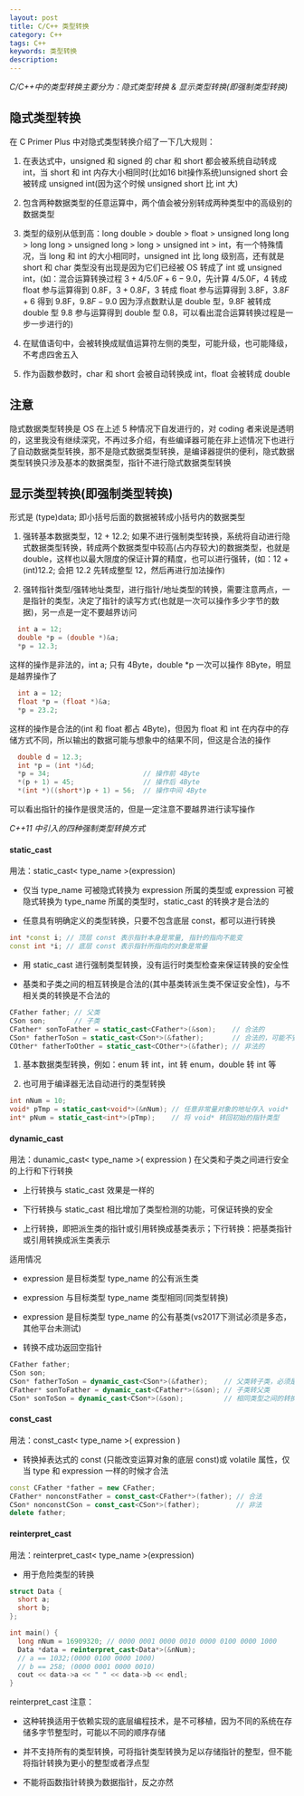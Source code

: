 ```yaml
---
layout: post
title: C/C++ 类型转换
category: C++
tags: C++
keywords: 类型转换
description:
---
```


*C/C++中的类型转换主要分为：隐式类型转换 & 显示类型转换(即强制类型转换)*

## 隐式类型转换

在 C Primer Plus 中对隐式类型转换介绍了一下几大规则：

1. 在表达式中，unsigned 和 signed 的 char 和 short 都会被系统自动转成 int，当 short 和 int 内存大小相同时(比如16 bit操作系统)unsigned short 会被转成 unsigned int(因为这个时候 unsigned short 比 int 大)

2. 包含两种数据类型的任意运算中，两个值会被分别转成两种类型中的高级别的数据类型

3. 类型的级别从低到高：long double > double > float > unsigned long long > long long > unsigned long > long > unsigned int > int，有一个特殊情况，当 long 和 int 的大小相同时，unsigned int 比 long 级别高，还有就是 short 和 char 类型没有出现是因为它们已经被 OS 转成了 int 或 unsigned int，(如：混合运算转换过程 $3+4/5.0F+6-9.0$，先计算 $4/5.0F$，4 转成 float 参与运算得到 0.8F，$3+0.8F$，3 转成 float 参与运算得到 3.8F，$3.8F+6$ 得到 9.8F，$9.8F-9.0$ 因为浮点数默认是 double 型，9.8F 被转成 double 型 9.8 参与运算得到 double 型 0.8，可以看出混合运算转换过程是一步一步进行的)

4. 在赋值语句中，会被转换成赋值运算符左侧的类型，可能升级，也可能降级，不考虑四舍五入

5. 作为函数参数时，char 和 short 会被自动转换成 int，float 会被转成 double

## 注意

隐式数据类型转换是 OS 在上述 5 种情况下自发进行的，对 coding 者来说是透明的，这里我没有继续深究，不再过多介绍，有些编译器可能在非上述情况下也进行了自动数据类型转换，那不是隐式数据类型转换，是编译器提供的便利，隐式数据类型转换只涉及基本的数据类型，指针不进行隐式数据类型转换

## 显示类型转换(即强制类型转换)

形式是 (type)data; 即小括号后面的数据被转成小括号内的数据类型

1. 强转基本数据类型，12 + 12.2; 如果不进行强制类型转换，系统将自动进行隐式数据类型转换，转成两个数据类型中较高(占内存较大)的数据类型，也就是 double，这样也以最大限度的保证计算的精度，也可以进行强转，(如：12 + (int)12.2; 会把 12.2 先转成整型 12，然后再进行加法操作)

2. 强转指针类型/强转地址类型，进行指针/地址类型的转换，需要注意两点，一是指针的类型，决定了指针的读写方式(也就是一次可以操作多少字节的数据)，另一点是一定不要越界访问

```cpp
  int a = 12;
  double *p = (double *)&a;
  *p = 12.3;
```

这样的操作是非法的，int a; 只有 4Byte，double *p 一次可以操作 8Byte，明显是越界操作了

```cpp
  int a = 12;
  float *p = (float *)&a;
  *p = 23.2;
```

这样的操作是合法的(int 和 float 都占 4Byte)，但因为 float 和 int 在内存中的存储方式不同，所以输出的数据可能与想象中的结果不同，但这是合法的操作

```cpp
  double d = 12.3;
  int *p = (int *)&d;
  *p = 34;                       // 操作前 4Byte
  *(p + 1) = 45;                 // 操作后 4Byte
  *(int *)((short*)p + 1) = 56;  // 操作中间 4Byte
```

可以看出指针的操作是很灵活的，但是一定注意不要越界进行读写操作

*C++11 中引入的四种强制类型转换方式*

#### static_cast

用法：static_cast< type_name >(expression)

- 仅当 type_name 可被隐式转换为 expression 所属的类型或 expression 可被隐式转换为 type_name 所属的类型时，static_cast 的转换才是合法的

- 任意具有明确定义的类型转换，只要不包含底层 const，都可以进行转换

```cpp
int *const i; // 顶层 const 表示指针本身是常量, 指针的指向不能变
const int *i; // 底层 const 表示指针所指向的对象是常量
```

- 用 static_cast 进行强制类型转换，没有运行时类型检查来保证转换的安全性

- 基类和子类之间的相互转换是合法的(其中基类转派生类不保证安全性)，与不相关类的转换是不合法的

```cpp
CFather father; // 父类
CSon son;       // 子类
CFather* sonToFather = static_cast<CFather*>(&son);    // 合法的
CSon* fatherToSon = static_cast<CSon*>(&father);       // 合法的，可能不安全
COther* fatherToOther = static_cast<COther*>(&father); // 非法的
```

1. 基本数据类型转换，例如：enum 转 int，int 转 enum，double 转 int 等

2. 也可用于编译器无法自动进行的类型转换

```cpp
int nNum = 10;
void* pTmp = static_cast<void*>(&nNum); // 任意非常量对象的地址存入 void*
int* pNum = static_cast<int*>(pTmp);    // 将 void* 转回初始的指针类型
```

#### dynamic_cast

用法：dunamic_cast< type_name >( expression ) 在父类和子类之间进行安全的上行和下行转换

- 上行转换与 static_cast 效果是一样的

- 下行转换与 static_cast 相比增加了类型检测的功能，可保证转换的安全

- 上行转换，即把派生类的指针或引用转换成基类表示；下行转换：把基类指针或引用转换成派生类表示

适用情况

- expression 是目标类型 type_name 的公有派生类

- expression 与目标类型 type_name 类型相同(同类型转换)

- expression 是目标类型 type_name 的公有基类(vs2017下测试必须是多态，其他平台未测试)

- 转换不成功返回空指针

```cpp
CFather father;
CSon son;
CSon* fatherToSon = dynamic_cast<CSon*>(&father);    // 父类转子类，必须是多态的情况
CFather* sonToFather = dynamic_cast<CFather*>(&son); // 子类转父类
CSon* sonToSon = dynamic_cast<CSon*>(&son);          // 相同类型之间的转换
```

#### const_cast

用法：const_cast< type_name >( expression )

- 转换掉表达式的 const (只能改变运算对象的底层 const)或 volatile 属性，仅当 type 和 expression 一样的时候才合法

```cpp
const CFather *father = new CFather;
CFather* nonconstFather = const_cast<CFather*>(father); // 合法
CSon* nonconstCSon = const_cast<CSon*>(father);         // 非法
delete father;
```

#### reinterpret_cast

用法：reinterpret_cast< type_name >(expression)

- 用于危险类型的转换

```cpp
struct Data {
  short a;
  short b;
};

int main() {
  long nNum = 16909320; // 0000 0001 0000 0010 0000 0100 0000 1000
  Data *data = reinterpret_cast<Data*>(&nNum);
  // a == 1032;(0000 0100 0000 1000)
  // b == 258; (0000 0001 0000 0010)
  cout << data->a << " " << data->b << endl;
}
```

reinterpret_cast 注意：

- 这种转换适用于依赖实现的底层编程技术，是不可移植，因为不同的系统在存储多字节整型时，可能以不同的顺序存储

- 并不支持所有的类型转换，可将指针类型转换为足以存储指针的整型，但不能将指针转换为更小的整型或者浮点型

- 不能将函数指针转换为数据指针，反之亦然